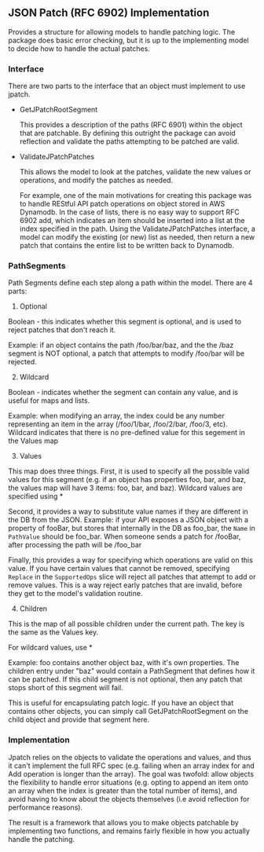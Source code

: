 JSON Patch (RFC 6902) Implementation
--------

Provides a structure for allowing models to handle patching logic. The package does basic error checking, but it is up to the implementing model to decide how to handle the actual patches.

### Interface

There are two parts to the interface that an object must implement to use jpatch.

* GetJPatchRootSegment

  This provides a description of the paths (RFC 6901) within the object that are patchable. By defining this outright the package can avoid reflection and validate the paths attempting to be patched are valid.

* ValidateJPatchPatches

  This allows the model to look at the patches, validate the new values or operations, and modify the patches as needed.

  For example, one of the main motivations for creating this package was to handle REStful API patch operations on object stored in AWS Dynamodb. In the case of lists, there is no easy way to support RFC 6902 add, which indicates an item should be inserted into a list at the index specified in the path. Using the ValidateJPatchPatches interface, a model can modify the existing (or new) list as needed, then return a new patch that contains the entire list to be written back to Dynamodb.

### PathSegments

Path Segments define each step along a path within the model. There are 4 parts:

1. Optional

  Boolean - this indicates whether this segment is optional, and is used to reject patches that don't reach it.

  Example: if an object contains the path /foo/bar/baz, and the the /baz segment is NOT optional, a patch that attempts to modify /foo/bar will be rejected.

2. Wildcard

  Boolean - indicates whether the segment can contain any value, and is useful for maps and lists.

  Example: when modifying an array, the index could be any number representing an item in the array (/foo/1/bar, /foo/2/bar, /foo/3, etc). Wildcard indicates that there is no pre-defined value for this segement in the Values map

3. Values

  This map does three things. First, it is used to specify all the possible valid values for this segment (e.g. if an object has properties foo, bar, and baz, the values map will have 3 items: foo, bar, and baz). Wildcard values are specified using *

  Second, it provides a way to substitute value names if they are different in the DB from the JSON. Example: if your API exposes a JSON object with a property of fooBar, but stores that internally in the DB as foo_bar, the `Name` in `PathValue` should be foo_bar. When someone sends a patch for /fooBar, after processing the path will be /foo_bar

  Finally, this provides a way for specifying which operations are valid on this value. If you have certain values that cannot be removed, specifying `Replace` in the `SupportedOps` slice will reject all patches that attempt to add or remove values. This is a way reject early patches that are invalid, before they get to the model's validation routine.

4. Children

  This is the map of all possible children under the current path. The key is the same as the Values key.

  For wildcard values, use *

  Example: foo contains another object baz, with it's own properties. The children entry under "baz" would contain a PathSegment that defines how it can be patched. If this child segment is not optional, then any patch that stops short of this segment will fail.

  This is useful for encapsulating patch logic. If you have an object that contains other objects, you can simply call GetJPatchRootSegment on the child object and provide that segment here.

### Implementation

Jpatch relies on the objects to validate the operations and values, and thus it can't implement the full RFC spec (e.g. failing when an array index for and Add operation is longer than the array). The goal was twofold: allow objects the flexibility to handle error situations (e.g. opting to append an item onto an array when the index is greater than the total number of items), and avoid having to know about the objects themselves (i.e avoid reflection for performance reasons).

The result is a framework that allows you to make objects patchable by implementing two functions, and remains fairly flexible in how you actually handle the patching.
